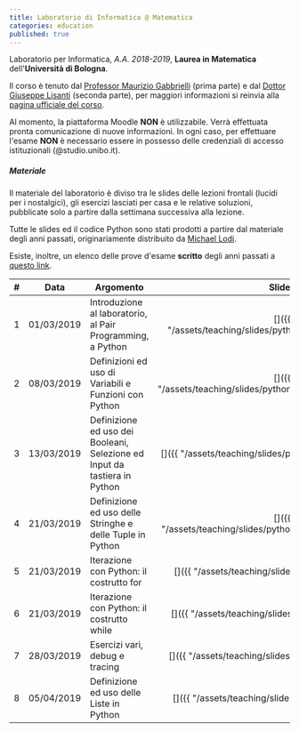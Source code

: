 ```yaml
---
title: Laboratorio di Informatica @ Matematica
categories: education
published: true
---
```


Laboratorio per Informatica, _A.A. 2018-2019_, **Laurea in Matematica**
dell'**Università di Bologna**.

Il corso è tenuto dal [Professor Maurizio
Gabbrielli](http://cs.unibo.it/~gabbri) (prima parte) e dal [Dottor Giuseppe
Lisanti](https://www.unibo.it/sitoweb/giuseppe.lisanti) (seconda parte), per
maggiori informazioni si reinvia alla [pagina ufficiale del
corso](https://www.unibo.it/it/didattica/insegnamenti/insegnamento/2018/323868).

<!-- ##### Form di registrazione al corso

A questa pagina potete accedere alla piattaforma di e-learning creata per il corso:
[Moodle](https://moodle.dm.unibo.it) [<https://moodle.dm.unibo.it>].
Su questa piattaform web:
1. viene gestita la distribuzione degli esercizi;
2. si svolge l'esame di laboratorio.

Per poter accedere non bastano le credenziali di ateneo, ma è necessario creare
un utente apposito. -->

<div class="alert alert-danger" role="alert">
  Al momento, la piattaforma Moodle <strong>NON</strong> è utilizzabile.
  Verrà effettuata pronta comunicazione di nuove informazioni.
  In ogni caso, per effettuare l'esame <strong>NON</strong> è necessario essere
  in possesso delle credenziali di accesso istituzionali (@studio.unibo.it).
</div>

##### Materiale

Il materiale del laboratorio è diviso tra le slides delle lezioni frontali
(lucidi per i nostalgici), gli esercizi lasciati per casa e le relative
soluzioni, pubblicate solo a partire dalla settimana successiva alla lezione.

Tutte le slides ed il codice Python sono stati prodotti a partire dal materiale
degli anni passati, originariamente distribuito da [Michael
Lodi](https://www.unibo.it/sitoweb/michael.lodi/).

Esiste, inoltre, un elenco delle prove d'esame **scritto** degli anni passati a
[questo link](http://www.cs.unibo.it/~martini/MATH/esami/).

| #   | Data | Argomento | Slides | Esercizi | Soluzioni |
| :-: | :--: | --------- | :----: | :------: | :-------: |
| 1   | 01/03/2019 | Introduzione al laboratorio, al Pair Programming, a Python | [<i class="fas fa-file-pdf" title="PDF"></i>]({{ "/assets/teaching/slides/python/001_Introduzioni.pdf" | prepend: site.baseurl }}) | [<i class="fas fa-file-archive" title="ZIP"></i>]({{ "/assets/teaching/esercizi/python/001_Esercizi.zip" | prepend: site.baseurl }}) | - |
| 2   | 08/03/2019 | Definizioni ed uso di Variabili e Funzioni con Python | [<i class="fas fa-file-pdf" title="PDF"></i>]({{ "/assets/teaching/slides/python/002_Definizioni_Base.pdf" | prepend: site.baseurl }}) | [<i class="fas fa-file-archive" title="ZIP"></i>]({{ "/assets/teaching/esercizi/python/002_Esercizi.zip" | prepend: site.baseurl }}) | [<i class="fas fa-file-archive" title="ZIP"></i>]({{ "/assets/teaching/esercizi/python/soluzioni/002_Soluzioni.zip" | prepend: site.baseurl }}) |
| 3   | 13/03/2019 | Definizione ed uso dei Booleani, Selezione ed Input da tastiera in Python | [<i class="fas fa-file-pdf" title="PDF"></i>]({{ "/assets/teaching/slides/python/003_Condizioni.pdf" | prepend: site.baseurl }}) | [<i class="fas fa-file-archive" title="ZIP"></i>]({{ "/assets/teaching/esercizi/python/003_Esercizi.zip" | prepend: site.baseurl }}) | [<i class="fas fa-file-archive" title="ZIP"></i>]({{ "/assets/teaching/esercizi/python/soluzioni/003_Soluzioni.zip" | prepend: site.baseurl }}) |
| 4   | 21/03/2019 | Definizione ed uso delle Stringhe e delle Tuple in Python | [<i class="fas fa-file-pdf" title="PDF"></i>]({{ "/assets/teaching/slides/python/004_Stringhe_Tuple.pdf" | prepend: site.baseurl }}) | [<i class="fas fa-file-archive" title="ZIP"></i>]({{ "/assets/teaching/esercizi/python/004_Esercizi.zip" | prepend: site.baseurl }}) | [<i class="fas fa-file-archive" title="ZIP"></i>]({{ "/assets/teaching/esercizi/python/soluzioni/004_Soluzioni.zip" | prepend: site.baseurl }}) |
| 5  | 21/03/2019 | Iterazione con Python: il costrutto for | [<i class="fas fa-file-pdf" title="PDF"></i>]({{ "/assets/teaching/slides/python/005_Cicli.pdf" | prepend: site.baseurl }}) | [<i class="fas fa-file-archive" title="ZIP"></i>]({{ "/assets/teaching/esercizi/python/005_Esercizi.zip" | prepend: site.baseurl }}) | [<i class="fas fa-file-archive" title="ZIP"></i>]({{ "/assets/teaching/esercizi/python/soluzioni/005_Soluzioni.zip" | prepend: site.baseurl }}) |
| 6  | 21/03/2019 | Iterazione con Python: il costrutto while | [<i class="fas fa-file-pdf" title="PDF"></i>]({{ "/assets/teaching/slides/python/006_While.pdf" | prepend: site.baseurl }}) | [<i class="fas fa-file-archive" title="ZIP"></i>]({{ "/assets/teaching/esercizi/python/006_Esercizi.zip" | prepend: site.baseurl }}) | [<i class="fas fa-file-archive" title="ZIP"></i>]({{ "/assets/teaching/esercizi/python/soluzioni/006_Soluzioni.zip" | prepend: site.baseurl }}) |
| 7  | 28/03/2019 | Esercizi vari, debug e tracing | [<i class="fas fa-file-pdf" title="PDF"></i>]({{ "/assets/teaching/slides/python/007_Debug.pdf" | prepend: site.baseurl }}) | [<i class="fas fa-file-archive" title="ZIP"></i>]({{ "/assets/teaching/esercizi/python/007_Esercizi.zip" | prepend: site.baseurl }}) | [<i class="fas fa-file-archive" title="ZIP"></i>]({{ "/assets/teaching/esercizi/python/soluzioni/007_Soluzioni.zip" | prepend: site.baseurl }}) |
| 8  | 05/04/2019 | Definizione ed uso delle Liste in Python | [<i class="fas fa-file-pdf" title="PDF"></i>]({{ "/assets/teaching/slides/python/008_Liste.pdf" | prepend: site.baseurl }}) | [<i class="fas fa-file-archive" title="ZIP"></i>]({{ "/assets/teaching/esercizi/python/008_Esercizi.zip" | prepend: site.baseurl }}) | Disponibile dopo la lezione |
